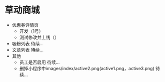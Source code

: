 # 草动商城
* 优惠券详情页
    - 开发（1号）
    - 测试修改并上线（）
* 吸粉列表 待续...
* 文章列表 待续...
* 其他
    - 员工是否启用 待续...
    - 删掉小程序中images/index/active2.png(active1.png，active3.png) 待续...
